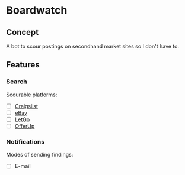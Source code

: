 # Boardwatch

## Concept

A bot to scour postings on secondhand market sites so I don't have to.

## Features

### Search

Scourable platforms:
- [ ] [Craigslist](https://seattle.craigslist.org/)
- [ ] [eBay](https://www.ebay.com/)
- [ ] [LetGo](https://us.letgo.com/en)
- [ ] [OfferUp](https://offerup.com/)

### Notifications

Modes of sending findings:
- [ ] E-mail
